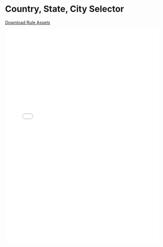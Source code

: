 # Country, State, City Selector

[Download Rule Assets](https://github.com/corticon/templates/blob/main/Dynamic-Form-Templates/Country-State-City-Selector/Rule%20Assets.zip)

<iframe width="100%" height="700" src="//jsfiddle.net/salmelinovitz/ugz9mr64/2/embedded/result/" allowfullscreen="allowfullscreen" allowpaymentrequest frameborder="0"></iframe>